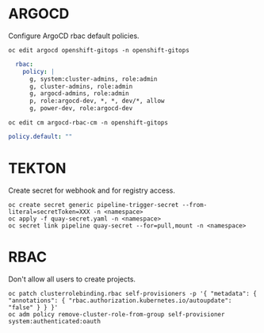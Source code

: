 # ARGOCD

Configure ArgoCD rbac default policies.

```
oc edit argocd openshift-gitops -n openshift-gitops
```

```yaml
  rbac:
    policy: |
      g, system:cluster-admins, role:admin
      g, cluster-admins, role:admin
      g, argocd-admins, role:admin
      p, role:argocd-dev, *, *, dev/*, allow
      g, power-dev, role:argocd-dev
```

```
oc edit cm argocd-rbac-cm -n openshift-gitops
```

```yaml
policy.default: ""
```

# TEKTON

Create secret for webhook and for registry access.

```
oc create secret generic pipeline-trigger-secret --from-literal=secretToken=XXX -n <namespace>
oc apply -f quay-secret.yaml -n <namespace>
oc secret link pipeline quay-secret --for=pull,mount -n <namespace>
```

# RBAC

Don't allow all users to create projects.

```
oc patch clusterrolebinding.rbac self-provisioners -p '{ "metadata": { "annotations": { "rbac.authorization.kubernetes.io/autoupdate": "false" } } }'
oc adm policy remove-cluster-role-from-group self-provisioner system:authenticated:oauth
```